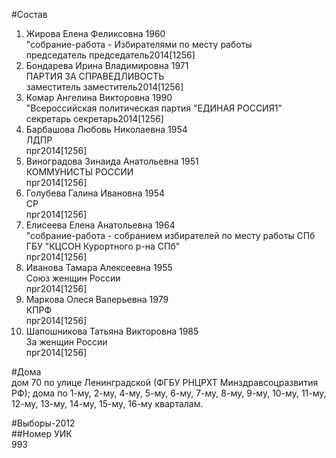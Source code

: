 #Состав  
1. Жирова Елена Феликсовна 1960  
    "собрание-работа - Избирателями по месту работы  
    председатель председатель2014[1256]  
2. Бондарева Ирина Владимировна 1971  
    ПАРТИЯ ЗА СПРАВЕДЛИВОСТЬ  
    заместитель заместитель2014[1256]  
3. Комар Ангелина Викторовна 1990  
    "Всероссийская политическая партия "ЕДИНАЯ РОССИЯ1"  
    секретарь секретарь2014[1256]  
4. Барбашова Любовь Николаевна 1954  
    ЛДПР  
    прг2014[1256]  
5. Виноградова Зинаида Анатольевна 1951  
    КОММУНИСТЫ РОССИИ  
    прг2014[1256]  
6. Голубева Галина Ивановна 1954  
    СР  
    прг2014[1256]  
7. Елисеева Елена Анатольевна 1964  
    "собрание-работа - собранием избирателей по месту работы СПб ГБУ "КЦСОН Курортного р-на СПб"  
    прг2014[1256]  
8. Иванова Тамара Алексеевна 1955  
    Союз женщин России  
    прг2014[1256]  
9. Маркова Олеся Валерьевна 1979  
    КПРФ  
    прг2014[1256]  
10. Шапошникова Татьяна Викторовна 1985  
    За женщин России  
    прг2014[1256]  
  
#Дома  
дом 70 по улице Ленинградской (ФГБУ РНЦРХТ Минздравсоцразвития РФ); дома по 1-му, 2-му, 4-му, 5-му, 6-му, 7-му, 8-му, 9-му, 10-му, 11-му, 12-му, 13-му, 14-му, 15-му, 16-му кварталам.  
  
#Выборы-2012  
##Номер УИК  
993  
